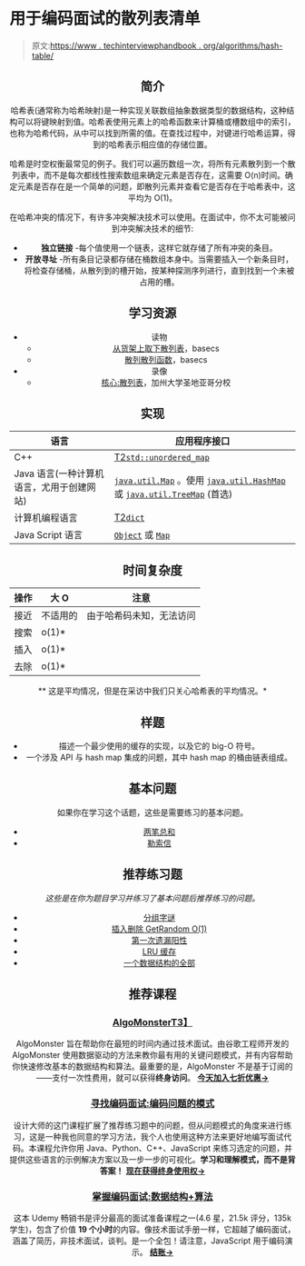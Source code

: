 # 用于编码面试的散列表清单

> 原文:[https://www . techinterviewphandbook . org/algorithms/hash-table/](https://www.techinterviewhandbook.org/algorithms/hash-table/)

<header>

## 简介[](#introduction "Direct link to heading")

哈希表(通常称为哈希映射)是一种实现关联数组抽象数据类型的数据结构，这种结构可以将键映射到值。哈希表使用元素上的哈希函数来计算桶或槽数组中的索引，也称为哈希代码，从中可以找到所需的值。在查找过程中，对键进行哈希运算，得到的哈希表示相应值的存储位置。

哈希是时空权衡最常见的例子。我们可以遍历数组一次，将所有元素散列到一个散列表中，而不是每次都线性搜索数组来确定元素是否存在，这需要 O(n)时间。确定元素是否存在是一个简单的问题，即散列元素并查看它是否存在于哈希表中，这平均为 O(1)。

在哈希冲突的情况下，有许多冲突解决技术可以使用。在面试中，你不太可能被问到冲突解决技术的细节:

*   **独立链接** -每个值使用一个链表，这样它就存储了所有冲突的条目。
*   **开放寻址** -所有条目记录都存储在桶数组本身中。当需要插入一个新条目时，将检查存储桶，从散列到的槽开始，按某种探测序列进行，直到找到一个未被占用的槽。

## 学习资源[](#learning-resources "Direct link to heading")

*   读物
    *   [从货架上取下散列表](https://medium.com/basecs/taking-hash-tables-off-the-shelf-139cbf4752f0)，basecs
    *   [散列散列函数](https://medium.com/basecs/hashing-out-hash-functions-ea5dd8beb4dd)，basecs
*   录像
    *   [核心:散列表](https://www.coursera.org/lecture/data-structures-optimizing-performance/core-hash-tables-m7UuP)，加州大学圣地亚哥分校

## 实现[](#implementations "Direct link to heading")

| 语言 | 应用程序接口 |
| --- | --- |
| C++ | [T2`std::unordered_map`](https://docs.microsoft.com/en-us/cpp/standard-library/unordered-map) |
| Java 语言(一种计算机语言，尤用于创建网站) | [`java.util.Map`](https://docs.oracle.com/javase/10/docs/api/java/util/Map.html) 。使用 [`java.util.HashMap`](https://docs.oracle.com/javase/10/docs/api/java/util/HashMap.html) 或 [`java.util.TreeMap`](https://docs.oracle.com/javase/10/docs/api/java/util/TreeMap.html) (首选) |
| 计算机编程语言 | [T2`dict`](https://docs.python.org/3/tutorial/datastructures.html#dictionaries) |
| Java Script 语言 | [`Object`](https://developer.mozilla.org/en-US/docs/Web/JavaScript/Reference/Global_Objects/Object) 或 [`Map`](https://developer.mozilla.org/en-US/docs/Web/JavaScript/Reference/Global_Objects/Map) |

## 时间复杂度[](#time-complexity "Direct link to heading")

| 操作 | 大 O | 注意 |
| --- | --- | --- |
| 接近 | 不适用的 | 由于哈希码未知，无法访问 |
| 搜索 | o(1)* |  |
| 插入 | o(1)* |  |
| 去除 | o(1)* |  |

** 这是平均情况，但是在采访中我们只关心哈希表的平均情况。*

## 样题[](#sample-questions "Direct link to heading")

*   描述一个最少使用的缓存的实现，以及它的 big-O 符号。
*   一个涉及 API 与 hash map 集成的问题，其中 hash map 的桶由链表组成。

## 基本问题[](#essential-questions "Direct link to heading")

如果你在学习这个话题，这些是需要练习的基本问题。

*   [两笔总和](https://leetcode.com/problems/two-sum)
*   [勒索信](https://leetcode.com/problems/ransom-note)

## 推荐练习题[](#recommended-practice-questions "Direct link to heading")

*这些是在你为题目学习并练习了基本问题后推荐练习的问题。*

*   [分组字谜](https://leetcode.com/problems/group-anagrams/)
*   [插入删除 GetRandom O(1)](https://leetcode.com/problems/insert-delete-getrandom-o1/)
*   [第一次遗漏阳性](https://leetcode.com/problems/first-missing-positive/)
*   [LRU 缓存](https://leetcode.com/problems/lru-cache/)
*   [一个数据结构的全部](https://leetcode.com/problems/all-oone-data-structure/)

## 推荐课程[](#recommended-courses "Direct link to heading")

### [AlgoMonster](https://shareasale.com/r.cfm?b=1873647&u=3114753&m=114505&urllink=&afftrack=)[T3】](#algomonster "Direct link to heading")

AlgoMonster 旨在帮助你在最短的时间内通过技术面试。由谷歌工程师开发的 AlgoMonster 使用数据驱动的方法来教你最有用的关键问题模式，并有内容帮助你快速修改基本的数据结构和算法。最重要的是，AlgoMonster 不是基于订阅的——支付一次性费用，就可以获得**终身访问**。 [**今天加入七折优惠→**](https://shareasale.com/r.cfm?b=1873647&u=3114753&m=114505&urllink=&afftrack=)

### [寻找编码面试:编码问题的模式](https://designgurus.org/link/kJSIoU?url=https%3A%2F%2Fdesigngurus.org%2Fcourse%3Fcourseid%3Dgrokking-the-coding-interview)[](#grokking-the-coding-interview-patterns-for-coding-questions "Direct link to heading")

设计大师的这门课程扩展了推荐练习题中的问题，但从问题模式的角度来进行练习，这是一种我也同意的学习方法，我个人也使用这种方法来更好地编写面试代码。本课程允许你用 Java、Python、C++、JavaScript 来练习选定的问题，并提供这些语言的示例解决方案以及一步一步的可视化。**学习和理解模式，而不是背答案！** [**现在获得终身使用权→**](https://designgurus.org/link/kJSIoU?url=https%3A%2F%2Fdesigngurus.org%2Fcourse%3Fcourseid%3Dgrokking-the-coding-interview)

### [掌握编码面试:数据结构+算法](https://fxo.co/DQpY)[](#master-the-coding-interview-data-structures--algorithms "Direct link to heading")

这本 Udemy 畅销书是评分最高的面试准备课程之一(4.6 星，21.5k 评分，135k 学生)，包含了价值 **19 个小时**的内容。像技术面试手册一样，它超越了编码面试，涵盖了简历，非技术面试，谈判。是一个全包！请注意，JavaScript 用于编码演示。 [**结账→**](https://fxo.co/DQpY)

</header>